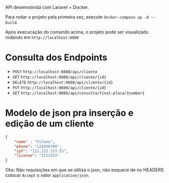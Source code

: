 
API desenvolvida com Laravel + Docker.  
  
Para rodar o projeto pela primeira vez, execute `docker-compose up -d --build`.  

Após execucação do comando acima, o projeto pode ser visualizado rodando em `http://localhost:8088`  

# Consulta dos Endpoints  
  
- `POST` `http://localhost:8088/api/cliente`
- `GET` `http://localhost:8088/api/cliente/{id}`
- `DELETE` `http://localhost:8088/api/cliente/{id}`
- `PUT` `http://localhost:8088/api/cliente/{id}`
- `GET` `http://localhost:8088/api/consulta/final-placa/{number}`

# Modelo de json pra inserção e edição de um cliente

```json
{
    "name" : "Fulano",
    "phone": "123456789",
    "cpf": "111.222.333-55",
    "license": "III3333"
}
```

Obs: Não requisições em que se utiliza o json, não esquece de no HEADERS colocar `Accept` o valor `application/json`.
